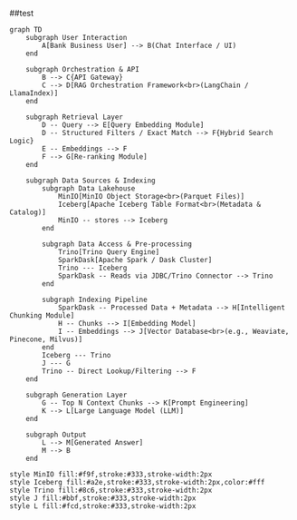 

##test
```mermaid
graph TD
    subgraph User Interaction
        A[Bank Business User] --> B(Chat Interface / UI)
    end

    subgraph Orchestration & API
        B --> C{API Gateway}
        C --> D[RAG Orchestration Framework<br>(LangChain / LlamaIndex)]
    end

    subgraph Retrieval Layer
        D -- Query --> E[Query Embedding Module]
        D -- Structured Filters / Exact Match --> F{Hybrid Search Logic}
        E -- Embeddings --> F
        F --> G[Re-ranking Module]
    end

    subgraph Data Sources & Indexing
        subgraph Data Lakehouse
            MinIO[MinIO Object Storage<br>(Parquet Files)]
            Iceberg[Apache Iceberg Table Format<br>(Metadata & Catalog)]
            MinIO -- stores --> Iceberg
        end

        subgraph Data Access & Pre-processing
            Trino[Trino Query Engine]
            SparkDask[Apache Spark / Dask Cluster]
            Trino --- Iceberg
            SparkDask -- Reads via JDBC/Trino Connector --> Trino
        end

        subgraph Indexing Pipeline
            SparkDask -- Processed Data + Metadata --> H[Intelligent Chunking Module]
            H -- Chunks --> I[Embedding Model]
            I -- Embeddings --> J[Vector Database<br>(e.g., Weaviate, Pinecone, Milvus)]
        end
        Iceberg --- Trino
        J --- G
        Trino -- Direct Lookup/Filtering --> F
    end

    subgraph Generation Layer
        G -- Top N Context Chunks --> K[Prompt Engineering]
        K --> L[Large Language Model (LLM)]
    end

    subgraph Output
        L --> M[Generated Answer]
        M --> B
    end
```

    style MinIO fill:#f9f,stroke:#333,stroke-width:2px
    style Iceberg fill:#a2e,stroke:#333,stroke-width:2px,color:#fff
    style Trino fill:#8c6,stroke:#333,stroke-width:2px
    style J fill:#bbf,stroke:#333,stroke-width:2px
    style L fill:#fcd,stroke:#333,stroke-width:2px
